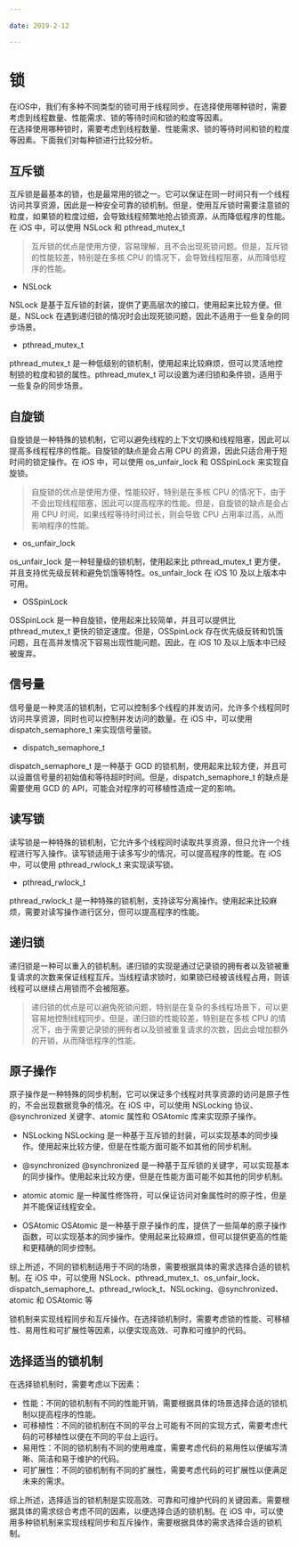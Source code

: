 ```yaml
---
 
date: 2019-2-12

---
```


# 锁

在iOS中，我们有多种不同类型的锁可用于线程同步。在选择使用哪种锁时，需要考虑到线程数量、性能需求、锁的等待时间和锁的粒度等因素。<br>
在选择使用哪种锁时，需要考虑到线程数量、性能需求、锁的等待时间和锁的粒度等因素。下面我们对每种锁进行比较分析。

## 互斥锁

互斥锁是最基本的锁，也是最常用的锁之一。它可以保证在同一时间只有一个线程访问共享资源，因此是一种安全可靠的锁机制。但是，使用互斥锁时需要注意锁的粒度，如果锁的粒度过细，会导致线程频繁地抢占锁资源，从而降低程序的性能。在 iOS 中，可以使用 NSLock 和 pthread_mutex_t 

>互斥锁的优点是使用方便，容易理解，且不会出现死锁问题。但是，互斥锁的性能较差，特别是在多核 CPU 的情况下，会导致线程阻塞，从而降低程序的性能。

- NSLock

NSLock 是基于互斥锁的封装，提供了更高层次的接口，使用起来比较方便。但是，NSLock 在遇到递归锁的情况时会出现死锁问题，因此不适用于一些复杂的同步场景。

- pthread_mutex_t

pthread_mutex_t 是一种低级别的锁机制，使用起来比较麻烦，但可以灵活地控制锁的粒度和锁的属性。pthread_mutex_t 可以设置为递归锁和条件锁，适用于一些复杂的同步场景。

## 自旋锁

自旋锁是一种特殊的锁机制，它可以避免线程的上下文切换和线程阻塞，因此可以提高多线程程序的性能。自旋锁的缺点是会占用 CPU 的资源，因此只适合用于短时间的锁定操作。在 iOS 中，可以使用 os_unfair_lock 和 OSSpinLock 来实现自旋锁。

> 自旋锁的优点是使用方便，性能较好，特别是在多核 CPU 的情况下，由于不会出现线程阻塞，因此可以提高程序的性能。但是，自旋锁的缺点是会占用 CPU 时间，如果线程等待时间过长，则会导致 CPU 占用率过高，从而影响程序的性能。

- os_unfair_lock

os_unfair_lock 是一种轻量级的锁机制，使用起来比 pthread_mutex_t 更方便，并且支持优先级反转和避免饥饿等特性。os_unfair_lock 在 iOS 10 及以上版本中可用。

- OSSpinLock

OSSpinLock 是一种自旋锁，使用起来比较简单，并且可以提供比 pthread_mutex_t 更快的锁定速度。但是，OSSpinLock 存在优先级反转和饥饿问题，且在高并发情况下容易出现性能问题。因此，在 iOS 10 及以上版本中已经被废弃。

## 信号量

信号量是一种灵活的锁机制，它可以控制多个线程的并发访问，允许多个线程同时访问共享资源，同时也可以控制并发访问的数量。在 iOS 中，可以使用 dispatch_semaphore_t 来实现信号量锁。

- dispatch_semaphore_t

dispatch_semaphore_t 是一种基于 GCD 的锁机制，使用起来比较方便，并且可以设置信号量的初始值和等待超时时间。但是，dispatch_semaphore_t 的缺点是需要使用 GCD 的 API，可能会对程序的可移植性造成一定的影响。

## 读写锁

读写锁是一种特殊的锁机制，它允许多个线程同时读取共享资源，但只允许一个线程进行写入操作。读写锁适用于读多写少的情况，可以提高程序的性能。在 iOS 中，可以使用 pthread_rwlock_t 来实现读写锁。

- pthread_rwlock_t

pthread_rwlock_t 是一种特殊的锁机制，支持读写分离操作。使用起来比较麻烦，需要对读写操作进行区分，但可以提高程序的性能。

## 递归锁

递归锁是一种可以重入的锁机制。递归锁的实现是通过记录锁的拥有者以及锁被重复请求的次数来保证线程互斥。当线程请求锁时，如果锁已经被该线程占用，则该线程可以继续占用锁而不会被阻塞。

> 递归锁的优点是可以避免死锁问题，特别是在复杂的多线程场景下，可以更容易地控制线程同步。但是，递归锁的性能较差，特别是在多核 CPU 的情况下，由于需要记录锁的拥有者以及锁被重复请求的次数，因此会增加额外的开销，从而降低程序的性能。

## 原子操作

原子操作是一种特殊的同步机制，它可以保证多个线程对共享资源的访问是原子性的，不会出现数据竞争的情况。在 iOS 中，可以使用 NSLocking 协议、@synchronized 关键字、atomic 属性和 OSAtomic 库来实现原子操作。

- NSLocking
NSLocking 是一种基于互斥锁的封装，可以实现基本的同步操作。使用起来比较方便，但是在性能方面可能不如其他的同步机制。

- @synchronized
@synchronized 是一种基于互斥锁的关键字，可以实现基本的同步操作。使用起来比较方便，但是在性能方面可能不如其他的同步机制。

- atomic
atomic 是一种属性修饰符，可以保证访问对象属性时的原子性，但是并不能保证线程安全。

- OSAtomic
OSAtomic 是一种基于原子操作的库，提供了一些简单的原子操作函数，可以实现基本的同步操作。使用起来比较麻烦，但可以提供更高的性能和更精确的同步控制。

综上所述，不同的锁机制适用于不同的场景，需要根据具体的需求选择合适的锁机制。在 iOS 中，可以使用 NSLock、pthread_mutex_t、os_unfair_lock、dispatch_semaphore_t、pthread_rwlock_t、NSLocking、@synchronized、atomic 和 OSAtomic 等


锁机制来实现线程同步和互斥操作。在选择锁机制时，需要考虑锁的性能、可移植性、易用性和可扩展性等因素，以便实现高效、可靠和可维护的代码。

## 选择适当的锁机制

在选择锁机制时，需要考虑以下因素：

- 性能：不同的锁机制有不同的性能开销，需要根据具体的场景选择合适的锁机制以提高程序的性能。
- 可移植性：不同的锁机制在不同的平台上可能有不同的实现方式，需要考虑代码的可移植性以便在不同的平台上运行。
- 易用性：不同的锁机制有不同的使用难度，需要考虑代码的易用性以便编写清晰、简洁和易于维护的代码。
- 可扩展性：不同的锁机制有不同的扩展性，需要考虑代码的可扩展性以便满足未来的需求。

综上所述，选择适当的锁机制是实现高效、可靠和可维护代码的关键因素。需要根据具体的需求综合考虑不同的因素，以便选择合适的锁机制。在 iOS 中，可以使用多种锁机制来实现线程同步和互斥操作，需要根据具体的需求选择合适的锁机制。
